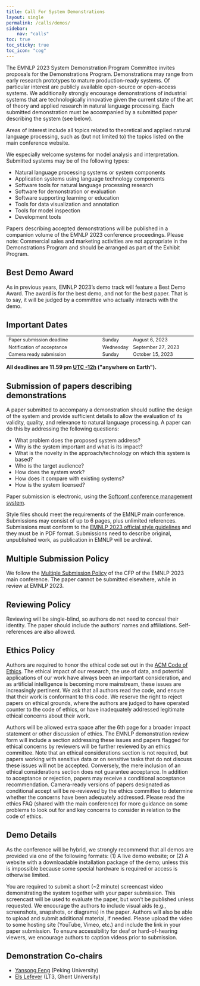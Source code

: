 ```yaml
---
title: Call For System Demonstrations
layout: single
permalink: /calls/demos/
sidebar: 
    nav: "calls"
toc: true
toc_sticky: true
toc_icon: "cog"
---
```



The EMNLP 2023 System Demonstration Program Committee invites proposals for the Demonstrations Program. Demonstrations may range from early research prototypes to mature production-ready systems. Of particular interest are publicly available open-source or open-access systems. We additionally strongly encourage demonstrations of industrial systems that are technologically innovative given the current state of the art of theory and applied research in natural language processing. Each submitted demonstration must be accompanied by a submitted paper describing the system (see below).


Areas of interest include all topics related to theoretical and applied natural language processing, such as (but not limited to) the topics listed on the main conference website.


We especially welcome systems for model analysis and interpretation. Submitted systems may be of the following types:


* Natural language processing systems or system components
* Application systems using language technology components
* Software tools for natural language processing research
* Software for demonstration or evaluation
* Software supporting learning or education
* Tools for data visualization and annotation
* Tools for model inspection
* Development tools


Papers describing accepted demonstrations will be published in a companion volume of the EMNLP 2023 conference proceedings. Please note: Commercial sales and marketing activities are not appropriate in the Demonstrations Program and should be arranged as part of the Exhibit Program.


## Best Demo Award

As in previous years, EMNLP 2023’s demo track will feature a Best Demo Award. The award is for the best demo, and not for the best paper. That is to say, it will be judged by a committee who actually interacts with the demo.



## Important Dates

<table style="width: 100%; font-size: .9em;">
  <tr>
      <td style="width: 50%;">Paper submission deadline</td>
      <td style="width: 15%;">Sunday</td>
      <td>August 6, 2023</td>
  </tr>
  <tr>
      <td>Notification of acceptance</td>
      <td>Wednesday</td>
      <td>September 27, 2023</td>
  </tr>
  <tr>
    <td>Camera ready submission</td>
    <td>Sunday</td>
    <td>October 15, 2023</td>
  </tr>
</table>

<b>All deadlines are 11.59 pm <a target="_blank" href="https://www.timeanddate.com/time/zone/timezone/utc-12">UTC -12h</a> ("anywhere on Earth").</b>



## Submission of papers describing demonstrations

A paper submitted to accompany a demonstration should outline the design of the system and provide sufficient details to allow the evaluation of its validity, quality, and relevance to natural language processing. A paper can do this by addressing the following questions:


* What problem does the proposed system address?
* Why is the system important and what is its impact?
* What is the novelty in the approach/technology on which this system is based?
* Who is the target audience?
* How does the system work?
* How does it compare with existing systems?
* How is the system licensed?


Paper submission is electronic, using the [Softconf conference management system](https://softconf.com/emnlp2023/demos).

Style files should meet the requirements of the EMNLP main conference. Submissions may consist of up to 6 pages, plus unlimited references. Submissions must conform to the [EMNLP 2023 official style guidelines](https://2023.emnlp.org/calls/main_conference_papers/) and they must be in PDF format. Submissions need to describe original, unpublished work, as publication in EMNLP will be archival.



## Multiple Submission Policy

We follow the [Multiple Submission Policy](https://2023.emnlp.org/calls/main_conference_papers/#multiple-submission-policy) of the CFP of the EMNLP 2023 main conference. The paper cannot be submitted elsewhere, while in review at EMNLP 2023.



## Reviewing Policy

Reviewing will be single-blind, so authors do not need to conceal their identity. The paper should include the authors’ names and affiliations. Self-references are also allowed.



## Ethics Policy


Authors are required to honor the ethical code set out in the [ACM Code of Ethics](https://www.acm.org/code-of-ethics). The ethical impact of our research, the use of data, and potential applications of our work have always been an important consideration, and as artificial intelligence is becoming more mainstream, these issues are increasingly pertinent. We ask that all authors read the code, and ensure that their work is conformant to this code. We reserve the right to reject papers on ethical grounds, where the authors are judged to have operated counter to the code of ethics, or have inadequately addressed legitimate ethical concerns about their work.


Authors will be allowed extra space after the 6th page for a broader impact statement or other discussion of ethics. The EMNLP demonstration review form will include a section addressing these issues and papers flagged for ethical concerns by reviewers will be further reviewed by an ethics committee. Note that an ethical considerations section is not required, but papers working with sensitive data or on sensitive tasks that do not discuss these issues will not be accepted. Conversely, the mere inclusion of an ethical considerations section does not guarantee acceptance. In addition to acceptance or rejection, papers may receive a conditional acceptance recommendation. Camera-ready versions of papers designated as conditional accept will be re-reviewed by the ethics committee to determine whether the concerns have been adequately addressed. Please read the ethics FAQ (shared with the main conference) for more guidance on some problems to look out for and key concerns to consider in relation to the code of ethics.


## Demo Details

As the conference will be hybrid, we strongly recommend that all demos are provided via one of the following formats: (1) A live demo website; or (2) A website with a downloadable installation package of the demo; unless this is impossible because some special hardware is required or access is otherwise limited.


You are required to submit a short (~2 minute) screencast video demonstrating the system together with your paper submission. This screencast will be used to evaluate the paper, but won’t be published unless requested. We encourage the authors to include visual aids (e.g., screenshots, snapshots, or diagrams) in the paper. Authors will also be able to upload and submit additional material, if needed. Please upload the video to some hosting site (YouTube, Vimeo, etc.) and include the link in your paper submission. To ensure accessibility for deaf or hard-of-hearing viewers, we encourage authors to caption videos prior to submission.




## Demonstration Co-chairs

* [Yansong Feng](https://yansongfeng.github.io) (Peking University)
* [Els Lefever](https://lt3.ugent.be/people/els-lefever/) (LT3, Ghent University)


